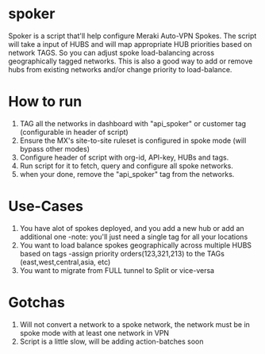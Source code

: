 # spoker
Spoker is a script that'll help configure Meraki Auto-VPN Spokes. The script will take a input of HUBS and will map appropriate HUB priorities based on network TAGS. So you can adjust spoke load-balancing across geographically tagged networks. This is also a good way to add or remove hubs from existing networks and/or change priority to load-balance.

# How to run
1. TAG all the networks in dashboard with "api_spoker" or customer tag (configurable in header of script)
2. Ensure the MX's site-to-site ruleset is configured in spoke mode (will bypass other modes)
3. Configure header of script with org-id, API-key, HUBs and tags.
4. Run script for it to fetch, query and configure all spoke networks.
5. when your done, remove the "api_spoker" tag from the networks.

# Use-Cases
1. You have alot of spokes deployed, and you add a new hub or add an additional one
    -note: you'll just need a single tag for all your locations
2. You want to load balance spokes geographically across multiple HUBS based on tags
    -assign priority orders(123,321,213) to the TAGs (east,west,central,asia, etc)
3. You want to migrate from FULL tunnel to Split or vice-versa


# Gotchas
1. Will not convert a network to a spoke network, the network must be in spoke mode with at least one network in VPN
2. Script is a little slow, will be adding action-batches soon
